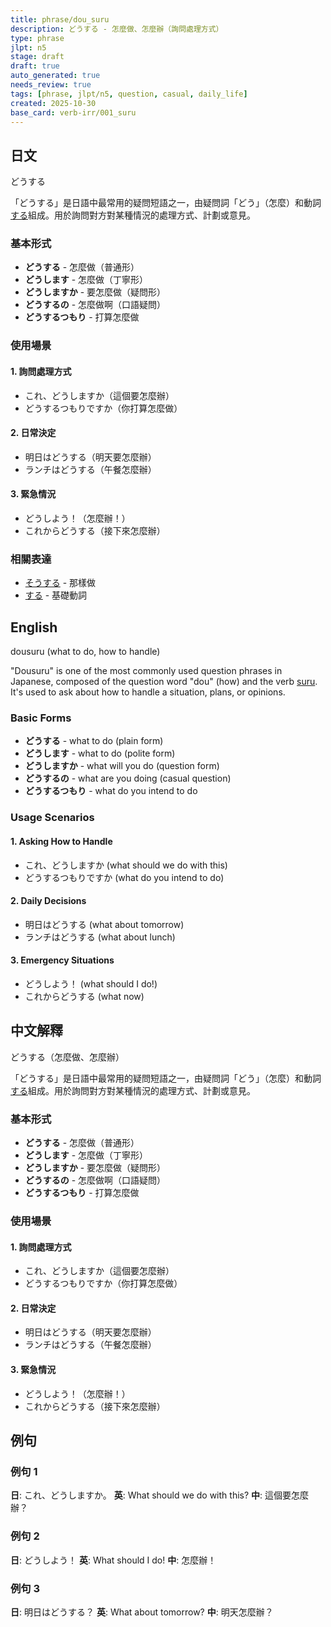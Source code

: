 ```yaml
---
title: phrase/dou_suru
description: どうする - 怎麼做、怎麼辦（詢問處理方式）
type: phrase
jlpt: n5
stage: draft
draft: true
auto_generated: true
needs_review: true
tags: [phrase, jlpt/n5, question, casual, daily_life]
created: 2025-10-30
base_card: verb-irr/001_suru
---
```


## 日文

どうする

「どうする」是日語中最常用的疑問短語之一，由疑問詞「どう」（怎麼）和動詞[する](../verb-irr/001_suru.md)組成。用於詢問對方對某種情況的處理方式、計劃或意見。

### 基本形式

- **どうする** - 怎麼做（普通形）
- **どうします** - 怎麼做（丁寧形）
- **どうしますか** - 要怎麼做（疑問形）
- **どうするの** - 怎麼做啊（口語疑問）
- **どうするつもり** - 打算怎麼做

### 使用場景

#### 1. 詢問處理方式
- これ、どうしますか（這個要怎麼辦）
- どうするつもりですか（你打算怎麼做）

#### 2. 日常決定
- 明日はどうする（明天要怎麼辦）
- ランチはどうする（午餐怎麼辦）

#### 3. 緊急情況
- どうしよう！（怎麼辦！）
- これからどうする（接下來怎麼辦）

### 相關表達
- [そうする](002_sou_suru.md) - 那樣做
- [する](../verb-irr/001_suru.md) - 基礎動詞

## English

dousuru (what to do, how to handle)

"Dousuru" is one of the most commonly used question phrases in Japanese, composed of the question word "dou" (how) and the verb [suru](../verb-irr/001_suru.md). It's used to ask about how to handle a situation, plans, or opinions.

### Basic Forms

- **どうする** - what to do (plain form)
- **どうします** - what to do (polite form)
- **どうしますか** - what will you do (question form)
- **どうするの** - what are you doing (casual question)
- **どうするつもり** - what do you intend to do

### Usage Scenarios

#### 1. Asking How to Handle
- これ、どうしますか (what should we do with this)
- どうするつもりですか (what do you intend to do)

#### 2. Daily Decisions
- 明日はどうする (what about tomorrow)
- ランチはどうする (what about lunch)

#### 3. Emergency Situations
- どうしよう！ (what should I do!)
- これからどうする (what now)

## 中文解釋

どうする（怎麼做、怎麼辦）

「どうする」是日語中最常用的疑問短語之一，由疑問詞「どう」（怎麼）和動詞[する](../verb-irr/001_suru.md)組成。用於詢問對方對某種情況的處理方式、計劃或意見。

### 基本形式

- **どうする** - 怎麼做（普通形）
- **どうします** - 怎麼做（丁寧形）
- **どうしますか** - 要怎麼做（疑問形）
- **どうするの** - 怎麼做啊（口語疑問）
- **どうするつもり** - 打算怎麼做

### 使用場景

#### 1. 詢問處理方式
- これ、どうしますか（這個要怎麼辦）
- どうするつもりですか（你打算怎麼做）

#### 2. 日常決定
- 明日はどうする（明天要怎麼辦）
- ランチはどうする（午餐怎麼辦）

#### 3. 緊急情況
- どうしよう！（怎麼辦！）
- これからどうする（接下來怎麼辦）

## 例句

### 例句 1
**日**: これ、どうしますか。
**英**: What should we do with this?
**中**: 這個要怎麼辦？

### 例句 2
**日**: どうしよう！
**英**: What should I do!
**中**: 怎麼辦！

### 例句 3
**日**: 明日はどうする？
**英**: What about tomorrow?
**中**: 明天怎麼辦？
